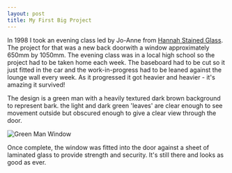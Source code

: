 ```yaml
---
layout: post
title: My First Big Project
---
```


In 1998 I took an evening class led by Jo-Anne from [Hannah Stained Glass](https://www.hannahstainedglass.com/). The project for that was a new back doorwith a window approximately 650mm by 1050mm. The evening class was in a local high school so the project had to be taken home each week. The baseboard had to be cut so it just fitted in the car and the work-in-progress had to be leaned against the lounge wall every week. As it progressed it got heavier and heavier - it's amazing it survived!

The design is a green man with a heavily textured dark brown background to represent bark. the light and dark green 'leaves' are clear enough to see movement outside but obscured enough to give a clear view through the door.

![Green Man Window](https://lh3.googleusercontent.com/9J-F_QOG_W9195Q66fPLWavellnWwVHkdfVlLXH2lS-j2BLqjAhRniDzPnNTdde75yYUgiV_xh81XqoNcuMhSQwTY19Web1r9GOX73f1CYz2VwNII67iFh1Tzmnzkqp2YxMEG8nUos_5N54-2uAz5alDkcji22EwAvya1pc9ZiXl35AOljYN4gC4PxKZdJ5Y2J_lGcPLI0l4BaxV0m2KPsYMSWK1okQ1H3lSLsu_pfCDNIxMcpNsNvm3lyKG9qVCpzsfAYHMNFtDm-4wiCHiHiHA0qyBxZ3oVZrqiuwkNiGnP6gDuOX36TCgdBH8CMT4_GSsmYWkMlUznt5gGlV0xC72TeO22ckv6RVc-sixuoX93l4SUtzNSFmGJW5Ztu4Lmyr8GlNbrS840qSaKNWERafOkZr5PljMrLXmJ2LIEt-WVFopR3OTrkti58lmz2r4rU91g5v8QFwzPLOPY9rcSvm9Y5hWXjdGTSAE9WE6Tdc04op5GkYpMU712MxaaszdcmKupNdaAovyNoEQtWbNoZUq7xzc_pWwqXdh6A7_kpx55W4f45FjwUOjWbnZwaIndH2lB3R3Ub7UIFug0D-RVmadsSL6q7MvjCKAl9wd8t4FD5yMXpYq6VPDctLOYrMYx7NZ6BBJD6tTuzWzar3j0pezez4tTNUffT3VtfR5ZAkQcbTX4WztWyVycQ69=w431-h657-no?authuser=0)

Once complete, the window was fitted into the door against a sheet of laminated glass to provide strength and security. It's still there and looks as good as ever.


